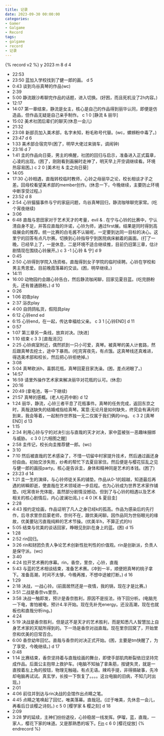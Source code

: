 ```yaml
---
title: 记录
date: 2023-09-30 00:00:00
categories:
- Gamer
- Galgame
- Record
tags:
- galgame
- record
- 记录
---
```


{% record v2 %}
y 2023
m 8
d 4
- 22:53
- 23:50
蓝加入学校找到了健一郎的画。
d 5
- 0:43
谈到鸟谷真琴的作品(wc)
- 2:39
- 5:00
静流跟沙希聊完作品的话题，进入切换。(好困，而且死机没了2h内容。)
- 12:17
- 14:07
第一章结束，静流是女主，核心是自己的作品得到丽华认同，即便是仿造品，但作品无疑是自己亲手制作。
c 1 0 [静流 & 丽华]
- 15:02
美术社团后辈们的聊天(休息一会儿)
- 21:32
- 23:08
新部员加入美术部，名字未知，粉毛称号代替。(wc，螺蛳粉中毒了。)
- 23:47
d 6
- 1:33
美术部合宿完毕(困了，明早大佬过来骑车，调闹钟)
- 23:16
d 7
- 1:41
圭的作品向日葵，男主的唤醒，社团的回归与启示，准备进入正式篇章，心凌的出现。(困了，刚刚看到画展时走神了，明天早上开空调继续看。环境热容易困。)
c 2 0 [美术社 & 圭之向日葵]
- 14:05
- 17:30
心铃相遇，直哉转校临时教师，心铃之母丽华之论，校长相谈才子之差。回母校看望美术部的member创作。(休息一下，今晚继续，主要防止环境中断享受过程。)
- 23:52
d 8
- 2:54
心铃猫猫事件与宁的家庭问题，鸟谷真琴回归，静流咖啡聊完家常。(吃个宵夜继续)
- 3:06
- 6:48
直哉与恩田家对于艺术天才的考量，evil & . 在宁与心铃的比赛中，宁认清自身不足，并答应直哉的许诺，心铃为师，通过first展。结果是同时得到高级展会的推荐。统一比赛的白毛酱不认输呢，一定要到达同一目标的决心。这里宁的回答有点凡尔赛。切换到心铃指导宁到医院病床躺着的画面。(打了一晚，已经早上了，一是休息，二是环境不适合继续推，目前仍旧第三章，估计剧情现在围绕心铃展开。)
c 3 -1 [心铃 & 宁]
d 9
- 0:45
- 2:50
心铃得到学院入场资格，直哉得到女子学院的临时续聘。心铃在学校和男主秀恩爱。目前晚霞落幕的交谈。(困，明早继续。)
- 14:11
- 16:00
动物园约会跟心铃告白，然后静流咖闲聊，回家见夏目蓝。(吃完肠粉先，还有普通肠粉。)
d 10
- 0:26
- 1:06
初夜play
- 2:37
浴衣play
- 4:00
自鸽鸽私货，假阳具play
- 6:12
心铃end ed
- 6:15
心铃end，在一起，传达幸福给父亲。
c 3 1 [心铃END]
d 11
- 0:57
- 1:07
第三章另一条线，放弃对决。[快进]
- 1:10
结束
c 3 3 [直哉消沉]
- 2:25
心铃病室附近，偶然抓到一只小可爱，真琴。被真琴的美人计套路，然后跟真琴去挖土，途中下暴雨。(吃完宵夜先，有点饿。这真琴线还真难进，得选美术部和校长，然后把心铃拒绝掉。)
- 3:08
- 5:04
真琴欧派h，喜鹊花瓶，真琴回夏目家洗澡。(困，差点闭眼了。)
- 14:57
- 16:59
请里外操作艺术家来解决丽华对花瓶的认可。(休息)
- 20:16
- 20:49
(拿电池，等一下继续)
- 21:57
真琴的感概。(老人吃药中断)
d 12
- 1:24
丽华，静流，心铃三者平息了花瓶事件。真琴的任务完成，返回东京之时，真哉送缺失的结婚戒指给真琴。寓意:无论月是如何缺失，终究会有满月的到来，我会等着，一起制作世界独一无二仅属于我们俩的ring。
c 3 2 [真琴END]
d 13
- 1:15
- 2:34
利用心铃与宁的对决引出与直哉的天才对决，家中蓝被张一恶趣味捆绑与威胁。
c 3 0 [六相图之醒]
- 2:58
圭传记，校长向圭推荐健一郎。(wc)
- 3:10
- 7:10
然后被直哉的艺术感染了，不惜一切留中村家提升技术，然后通过画还身份自由。初始交涉失败，纱希的帮忙下去夏目家住。然后便是与樱花狂乱之见与健一郎的画技party。核心是告诉圭，身体和精神同是艺术的本钱。(困了)
- 23:23
d 14
- 1:21
圭一生的演绎，与心铃师徒关系的铺垫。作品从0-1的超越，知道最后再遇的转瞬即逝，使直哉在艺术领域进一步启程。也为心铃成为世界艺术家作铺垫。(吃宵夜补充体能，虽然部分剧情没撼动。但到了与心铃的相遇以及艺术相关的核心剧情后，内心波澜壮阔。)
c 4 0 [K & 夏目圭]
- 2:28
- 4:43
按约定绘画，作品证明了凡人之身已经k的孤高。作品为感染后的先行作，后寻求里奈启蒙老师，奈何不在，跟优美闲聊。因作品同为世俗眼光的缘故，优美要玷污直哉纯粹的艺术节操。(优美半h，不算正式的h)
- 5:05
结束与优美的谈话回家，睁眼见到趴在身上的蓝。(困)
d 15
- 1:28
- 2:52
rin回归。
- 3:26
rin和财团负责人争论艺术创新性批判性的价值观。rin是创新派，负责人是保守派。(wc)
- 3:40
- 4:24
拉开艺术赛的序幕。rin，香奈，里奈，心铃，直哉
- 5:43
与蓝的艺术相谈结束，准备艺术赛。(冲到一半，顺便把真琴的桃子拿下。准备高潮，时间不太够，今晚再推，不想中途被打断。)
d 16
- 1:29
- 2:18
决战，一战心铃。(前面居然还是一夜情，我的锅，现在才是比赛。)
- 3:51
二战是香奈vs里奈。
- 3:58
决战一触即发，预计是香奈胜利，原因不是技法，待下回分析。(电脑充一下电，害怕被电，预计4.半开始。现在先补充energy。还没高潮，现在也就板也和直哉分析ing。)
- 4:24
- 5:19
决战是香奈胜利，但是这不是天才的艺术胜利，而是知悉凡人智慧加上自身艺术家的天赋所得到的。下一场是香奈对战直哉。现在里奈回窝了，开始里奈和优美的日常百合。
- 6:00
香奈幼年回忆。直哉与香奈的对决正式开始。(困，主要是tm快醒了，为了享受，今晚继续。)
d 17
- 0:48
- 1:14
比赛结束，香奈坚持着与直哉绘画的舞台，即使手部肌肉断裂依旧坚持完成作品。后面公主抱带上救护车。(电脑不知抽了拿条筋，按键失灵，就是一直按着左上角的按钮，物理无触碰。有点无语。辣鸡手提，非得搞破事，先冷却电脑再试试。真玄学，长按一下恢复了。。。。这台电脑的旧病，不知几时出现。)
- 2:01
- 4:06
前往并到达与rin决战的会馆作出点睛之笔。
- 4:45
点睛之笔唤起了回忆，唯美落幕。直哉冠。(过于唯美，先休息一会儿，再看后日谈樱之诗刻。)
c 5 0 [樱学家 & 樱之刻]
d 18
- 2:09
- 3:28
梦的延续，主神们纷纷退役，心铃稳居一线发挥。伊瑠，蓝，直哉，一家人，樱花下家的味道。又是那熟悉的坂下。[Fin](静待樱之响，自鸽鸽戏称，是否有还是要等消息。)
c 6 0 [樱花绽放]
{% endrecord %}